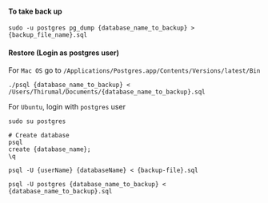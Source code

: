 #### To take back up

    sudo -u postgres pg_dump {database_name_to_backup} > {backup_file_name}.sql

#### Restore (Login as postgres user)

For `Mac OS` go to `/Applications/Postgres.app/Contents/Versions/latest/Bin`

    ./psql {database_name_to_backup} < /Users/Thirumal/Documents/{database_name_to_backup}.sql 

For `Ubuntu`, login with `postgres` user

    sudo su postgres
    
    # Create database
    psql
    create {database_name};
    \q

    psql -U {userName} {databaseName} < {backup-file}.sql 

    psql -U postgres {database_name_to_backup} < {database_name_to_backup}.sql



